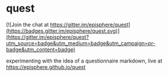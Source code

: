 # quest

[![Join the chat at https://gitter.im/episphere/quest](https://badges.gitter.im/episphere/quest.svg)](https://gitter.im/episphere/quest?utm_source=badge&utm_medium=badge&utm_campaign=pr-badge&utm_content=badge)

experimenting with the idea of a questionnaire markdown, live at https://episphere.github.io/quest
